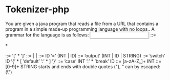 # Tokenizer-php

You are given a java program that reads a file from a URL that contains
a program in a simple made-up programming language with no loops..
A grammar for the language is as follows:
  <input> ::= <section>*
  <section> ::= ’[’ <statement>* ’]’
  <statement> ::= <assignment> | <switch> | <output>
  <assignment> ::= ID ’=’ (INT | ID)
  <output> ::= ’output’ (INT | ID | STRING)
  <switch> ::= ’switch’ ID ’{’ <case>* [ ’default’ ’:’ <statement>* ] ’}’
  <case> ::= ’case’ INT ’:’ <statement>* ’break’
  ID ::= [a-zA-Z_]+
  INT ::= [0-9]+
  STRING starts and ends with double quotes ("), " can by escaped: (\")

